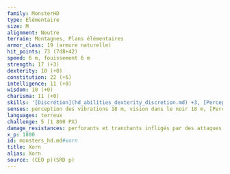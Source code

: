 ```yaml
---
family: MonsterHD
type: Élémentaire
size: M
alignment: Neutre
terrain: Montagnes, Plans élémentaires
armor_class: 19 (armure naturelle)
hit_points: 73 (7d8+42)
speed: 6 m, fouissement 6 m
strength: 17 (+3)
dexterity: 10 (+0)
constitution: 22 (+6)
intelligence: 11 (+0)
wisdom: 10 (+0)
charisma: 11 (+0)
skills: '[Discrétion](hd_abilities_dexterity_discretion.md) +3, [Perception](hd_abilities_wisdom_perception.md) +6'
senses: perception des vibrations 18 m, vision dans le noir 18 m, [Perception passive](hd_abilities_dexterity_perception_passive.md) 16
languages: terreux
challenge: 5 (1 800 PX)
damage_resistances: perforants et tranchants infligés par des attaques non-magiques qui ne sont pas en adamantium
x_p: 1800
id: monsters_hd.md#xorn
title: Xorn
alias: Xorn
source: (CEO p)(SRD p)
---
```



